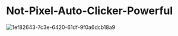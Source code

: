 # Not-Pixel-Auto-Clicker-Powerful
![1ef82643-7c3e-6420-61df-9f0a6dcb18a9](https://github.com/user-attachments/assets/ea025541-8923-42e4-91d2-85ccc03d0a83)
